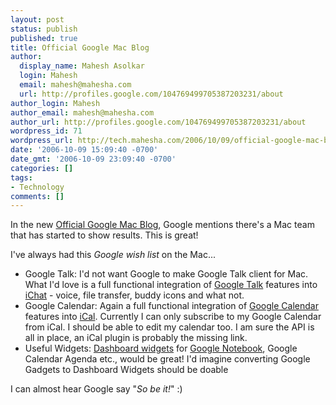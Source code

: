 ```yaml
---
layout: post
status: publish
published: true
title: Official Google Mac Blog
author:
  display_name: Mahesh Asolkar
  login: Mahesh
  email: mahesh@mahesha.com
  url: http://profiles.google.com/104769499705387203231/about
author_login: Mahesh
author_email: mahesh@mahesha.com
author_url: http://profiles.google.com/104769499705387203231/about
wordpress_id: 71
wordpress_url: http://tech.mahesha.com/2006/10/09/official-google-mac-blog/
date: '2006-10-09 15:09:40 -0700'
date_gmt: '2006-10-09 23:09:40 -0700'
categories: []
tags:
- Technology
comments: []
---
```

<p>In the new <a href="http://googlemac.blogspot.com/2006/10/google-and-your-mac.html">Official Google Mac Blog</a>, Google mentions there's a Mac team that has started to show results. This is great!</p>
<p>I've always had this <i>Google wish list</i> on the Mac...</p>
<ul>
<li>Google Talk: I'd not want Google to make Google Talk client for Mac. What I'd love is a full functional integration of <a href="http://www.google.com/talk/" title="Google Talk">Google Talk</a> features into <a href="http://www.apple.com/macosx/features/ichat/" title="Apple iChat">iChat</a> - voice, file transfer, buddy icons and what not.</li>
<li>Google Calendar: Again a full functional integration of <a href="http://www.google.com/calendar" title="Google Calendar">Google Calendar</a> features into <a href="http://www.apple.com/macosx/features/ical/" title="Apple iCal">iCal</a>. Currently I can only subscribe to my Google Calendar from iCal. I should be able to edit my calendar too. I am sure the API is all in place, an iCal plugin is probably the missing link.</li>
<li>Useful Widgets: <a href="http://www.apple.com/macosx/features/dashboard/" title="Mac OS X Tiger Dashboard">Dashboard widgets</a> for <a href="http://www.google.com/notebook/" title="Google Notebook">Google Notebook</a>, Google Calendar Agenda etc., would be great! I'd imagine converting Google Gadgets to Dashboard Widgets should be doable</li>
</ul>
<p>I can almost hear Google say "<em>So be it!</em>" :)</p>
